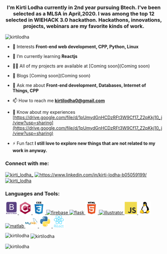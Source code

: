 <h3 align="center">I'm Kirti Lodha currently in 2nd year pursuing Btech. I've been selected as a MLSA in April,2020. I was among the top 12 selected in WIEHACK 3.0 hackathon. Hackathons, innovations, projects, webinars are my favorite kinds of work.</h3>

<p align="left"> <img src="https://komarev.com/ghpvc/?username=kirtilodha&label=Profile%20views&color=0e75b6&style=flat" alt="kirtilodha" /> </p>

- 🔭 Interests **Front-end web development, CPP, Python, Linux**

- 🌱 I’m currently learning **Reactjs**

- 👨‍💻 All of my projects are available at [Coming soon](Coming soon)

- 📝 Blogs [Coming soon](Coming soon)

- 💬 Ask me about **Front-end development, Databases, Internet of Things, CPP**

- 📫 How to reach me **kirtilodha0@gmail.com**

- 📄 Know about my experiences [https://drive.google.com/file/d/1pUmydGnHCDzRFt3W9Cf17_Z2pKkj10_j/view?usp=sharing](https://drive.google.com/file/d/1pUmydGnHCDzRFt3W9Cf17_Z2pKkj10_j/view?usp=sharing)

- ⚡ Fun fact **I still love to explore new things that are not related to my work in anyway.**

<h3 align="left">Connect with me:</h3>
<p align="left">
<a href="https://twitter.com/kirti_lodha_" target="blank"><img align="center" src="https://raw.githubusercontent.com/rahuldkjain/github-profile-readme-generator/neutral-icons/src/images/icons/Social/twitter.svg" alt="kirti_lodha_" height="30" width="40" /></a>
<a href="https://linkedin.com/in/https://www.linkedin.com/in/kirti-lodha-b05059199/" target="blank"><img align="center" src="https://raw.githubusercontent.com/rahuldkjain/github-profile-readme-generator/neutral-icons/src/images/icons/Social/linked-in-alt.svg" alt="https://www.linkedin.com/in/kirti-lodha-b05059199/" height="30" width="40" /></a>
<a href="https://www.codechef.com/users/kirti_lodha" target="blank"><img align="center" src="https://cdn.jsdelivr.net/npm/simple-icons@3.1.0/icons/codechef.svg" alt="kirti_lodha" height="30" width="40" /></a>
</p>

<h3 align="left">Languages and Tools:</h3>
<p align="left"> <a href="https://getbootstrap.com" target="_blank"> <img src="https://raw.githubusercontent.com/devicons/devicon/master/icons/bootstrap/bootstrap-plain-wordmark.svg" alt="bootstrap" width="40" height="40"/> </a> <a href="https://www.w3schools.com/cpp/" target="_blank"> <img src="https://raw.githubusercontent.com/devicons/devicon/master/icons/cplusplus/cplusplus-original.svg" alt="cplusplus" width="40" height="40"/> </a> <a href="https://www.w3schools.com/css/" target="_blank"> <img src="https://raw.githubusercontent.com/devicons/devicon/master/icons/css3/css3-original-wordmark.svg" alt="css3" width="40" height="40"/> </a> <a href="https://firebase.google.com/" target="_blank"> <img src="https://www.vectorlogo.zone/logos/firebase/firebase-icon.svg" alt="firebase" width="40" height="40"/> </a> <a href="https://flask.palletsprojects.com/" target="_blank"> <img src="https://www.vectorlogo.zone/logos/pocoo_flask/pocoo_flask-icon.svg" alt="flask" width="40" height="40"/> </a> <a href="https://www.w3.org/html/" target="_blank"> <img src="https://raw.githubusercontent.com/devicons/devicon/master/icons/html5/html5-original-wordmark.svg" alt="html5" width="40" height="40"/> </a> <a href="https://www.adobe.com/in/products/illustrator.html" target="_blank"> <img src="https://www.vectorlogo.zone/logos/adobe_illustrator/adobe_illustrator-icon.svg" alt="illustrator" width="40" height="40"/> </a> <a href="https://developer.mozilla.org/en-US/docs/Web/JavaScript" target="_blank"> <img src="https://raw.githubusercontent.com/devicons/devicon/master/icons/javascript/javascript-original.svg" alt="javascript" width="40" height="40"/> </a> <a href="https://www.linux.org/" target="_blank"> <img src="https://raw.githubusercontent.com/devicons/devicon/master/icons/linux/linux-original.svg" alt="linux" width="40" height="40"/> </a> <a href="https://www.mathworks.com/" target="_blank"> <img src="https://raw.githubusercontent.com/simple-icons/simple-icons/master/icons/mathworks.svg" alt="matlab" width="40" height="40"/> </a> <a href="https://www.mysql.com/" target="_blank"> <img src="https://raw.githubusercontent.com/devicons/devicon/master/icons/mysql/mysql-original-wordmark.svg" alt="mysql" width="40" height="40"/> </a> <a href="https://www.python.org" target="_blank"> <img src="https://raw.githubusercontent.com/devicons/devicon/master/icons/python/python-original.svg" alt="python" width="40" height="40"/> </a> <a href="https://reactjs.org/" target="_blank"> <img src="https://raw.githubusercontent.com/devicons/devicon/master/icons/react/react-original-wordmark.svg" alt="react" width="40" height="40"/> </a> </p>

<p><img align="left" src="https://github-readme-stats.vercel.app/api/top-langs?username=kirtilodha&show_icons=true&locale=en&layout=compact" alt="kirtilodha" /></p>

<p>&nbsp;<img align="center" src="https://github-readme-stats.vercel.app/api?username=kirtilodha&show_icons=true&locale=en" alt="kirtilodha" /></p>

<p><img align="center" src="https://github-readme-streak-stats.herokuapp.com/?user=kirtilodha&" alt="kirtilodha" /></p>
